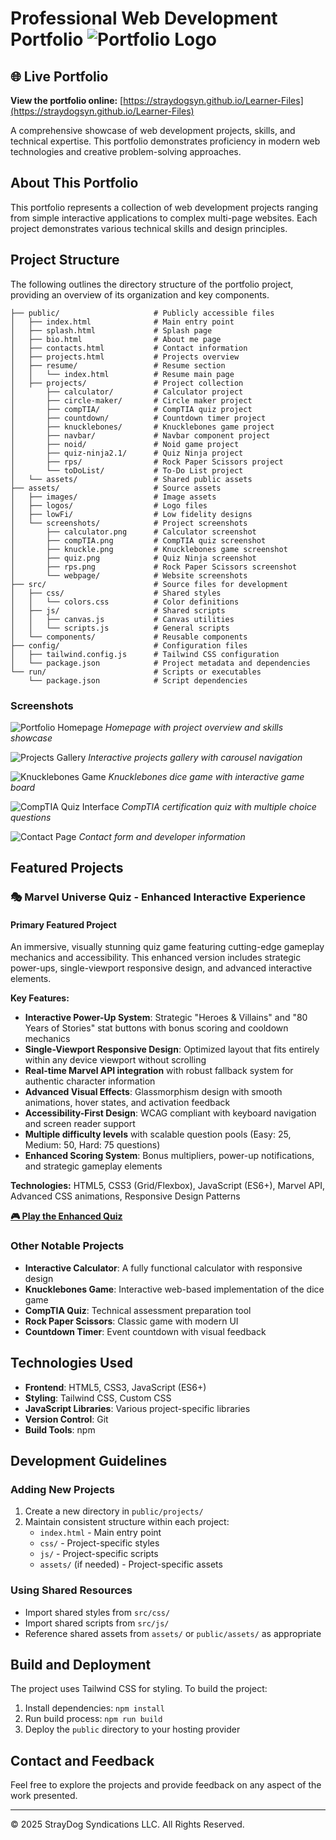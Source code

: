 # Professional Web Development Portfolio ![Portfolio Logo](assets/logos/stray-gear.png)

## 🌐 Live Portfolio

**View the portfolio online:** [https://straydogsyn.github.io/Learner-Files](https://straydogsyn.github.io/Learner-Files)

A comprehensive showcase of web development projects, skills, and technical expertise. This portfolio demonstrates proficiency in modern web technologies and creative problem-solving approaches.

## About This Portfolio

This portfolio represents a collection of web development projects ranging from simple interactive applications to complex multi-page websites. Each project demonstrates various technical skills and design principles.

## Project Structure

The following outlines the directory structure of the portfolio project, providing an overview of its organization and key components.

```text
├── public/                     # Publicly accessible files
│   ├── index.html              # Main entry point
│   ├── splash.html             # Splash page
│   ├── bio.html                # About me page
│   ├── contacts.html           # Contact information
│   ├── projects.html           # Projects overview
│   ├── resume/                 # Resume section
│   │   └── index.html          # Resume main page
│   ├── projects/               # Project collection
│       ├── calculator/         # Calculator project
│       ├── circle-maker/       # Circle maker project
│       ├── compTIA/            # CompTIA quiz project
│       ├── countdown/          # Countdown timer project
│       ├── knucklebones/       # Knucklebones game project
│       ├── navbar/             # Navbar component project
│       ├── noid/               # Noid game project
│       ├── quiz-ninja2.1/      # Quiz Ninja project
│       ├── rps/                # Rock Paper Scissors project
│       └── toDoList/           # To-Do List project
│   └── assets/                 # Shared public assets
├── assets/                     # Source assets
│   ├── images/                 # Image assets
│   ├── logos/                  # Logo files
│   ├── lowFi/                  # Low fidelity designs
│   └── screenshots/            # Project screenshots
│       ├── calculator.png      # Calculator screenshot
│       ├── compTIA.png         # CompTIA quiz screenshot
│       ├── knuckle.png         # Knucklebones game screenshot
│       ├── quiz.png            # Quiz Ninja screenshot
│       ├── rps.png             # Rock Paper Scissors screenshot
│       └── webpage/            # Website screenshots
├── src/                        # Source files for development
│   ├── css/                    # Shared styles
│   │   └── colors.css          # Color definitions
│   ├── js/                     # Shared scripts
│   │   ├── canvas.js           # Canvas utilities
│   │   └── scripts.js          # General scripts
│   └── components/             # Reusable components
├── config/                     # Configuration files
│   ├── tailwind.config.js      # Tailwind CSS configuration
│   └── package.json            # Project metadata and dependencies
└── run/                        # Scripts or executables
    └── package.json            # Script dependencies
```

### Screenshots

![Portfolio Homepage](assets/screenshots/webpage/Screenshot%20(159).png)
*Homepage with project overview and skills showcase*

![Projects Gallery](assets/screenshots/webpage/Screenshot%20(160).png)
*Interactive projects gallery with carousel navigation*

![Knucklebones Game](assets/screenshots/webpage/Screenshot%20(161).png)
*Knucklebones dice game with interactive game board*

![CompTIA Quiz Interface](assets/screenshots/webpage/Screenshot%20(162).png)
*CompTIA certification quiz with multiple choice questions*

![Contact Page](assets/screenshots/webpage/Screenshot%20(163).png)
*Contact form and developer information*

## Featured Projects

### 🎭 Marvel Universe Quiz - Enhanced Interactive Experience

#### Primary Featured Project

An immersive, visually stunning quiz game featuring cutting-edge gameplay mechanics and accessibility. This enhanced version includes strategic power-ups, single-viewport responsive design, and advanced interactive elements.

**Key Features:**

- **Interactive Power-Up System**: Strategic "Heroes & Villains" and "80 Years of Stories" stat buttons with bonus scoring and cooldown mechanics
- **Single-Viewport Responsive Design**: Optimized layout that fits entirely within any device viewport without scrolling
- **Real-time Marvel API integration** with robust fallback system for authentic character information
- **Advanced Visual Effects**: Glassmorphism design with smooth animations, hover states, and activation feedback
- **Accessibility-First Design**: WCAG compliant with keyboard navigation and screen reader support
- **Multiple difficulty levels** with scalable question pools (Easy: 25, Medium: 50, Hard: 75 questions)
- **Enhanced Scoring System**: Bonus multipliers, power-up notifications, and strategic gameplay elements

**Technologies:** HTML5, CSS3 (Grid/Flexbox), JavaScript (ES6+), Marvel API, Advanced CSS animations, Responsive Design Patterns

**[🎮 Play the Enhanced Quiz](projects/noid/index.html)**

### Other Notable Projects

- **Interactive Calculator**: A fully functional calculator with responsive design
- **Knucklebones Game**: Interactive web-based implementation of the dice game
- **CompTIA Quiz**: Technical assessment preparation tool
- **Rock Paper Scissors**: Classic game with modern UI
- **Countdown Timer**: Event countdown with visual feedback

## Technologies Used

- **Frontend**: HTML5, CSS3, JavaScript (ES6+)
- **Styling**: Tailwind CSS, Custom CSS
- **JavaScript Libraries**: Various project-specific libraries
- **Version Control**: Git
- **Build Tools**: npm

## Development Guidelines

### Adding New Projects

1. Create a new directory in `public/projects/`
2. Maintain consistent structure within each project:
   - `index.html` - Main entry point
   - `css/` - Project-specific styles
   - `js/` - Project-specific scripts
   - `assets/` (if needed) - Project-specific assets

### Using Shared Resources

- Import shared styles from `src/css/`
- Import shared scripts from `src/js/`
- Reference shared assets from `assets/` or `public/assets/` as appropriate

## Build and Deployment

The project uses Tailwind CSS for styling. To build the project:

1. Install dependencies: `npm install`
2. Run build process: `npm run build`
3. Deploy the `public` directory to your hosting provider

## Contact and Feedback

Feel free to explore the projects and provide feedback on any aspect of the work presented.

---

&copy; 2025 StrayDog Syndications LLC. All Rights Reserved.
